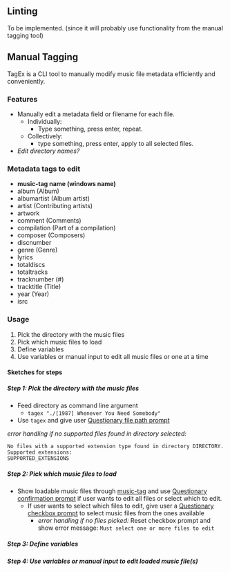 ## Linting
To be implemented. (since it will probably use functionality from the manual tagging tool)

## Manual Tagging
TagEx is a CLI tool to manually modify music file metadata efficiently and conveniently.

### Features
- Manually edit a metadata field or filename for each file.
  - Individually:
    - Type something, press enter, repeat.
  - Collectively:
    - type something, press enter, apply to all selected files.
- *Edit directory names?*

### Metadata tags to edit 
- **music-tag name (windows name)**
- album (Album)
- albumartist (Album artist) 
- artist (Contributing artists)
- artwork
- comment (Comments)
- compilation (Part of a compilation)
- composer (Composers)
- discnumber
- genre (Genre)
- lyrics
- totaldiscs
- totaltracks
- tracknumber (#)
- tracktitle (Title)
- year (Year)
- isrc

### Usage

1. Pick the directory with the music files
2. Pick which music files to load
3. Define variables
4. Use variables or manual input to edit all music files or one at a time

#### Sketches for steps

##### Step 1: Pick the directory with the music files
- Feed directory as command line argument
  - `tagex "./[1987] Whenever You Need Somebody"`
- Use `tagex` and give user [Questionary file path prompt](https://questionary.readthedocs.io/en/stable/pages/types.html#file-path)

*error handling if no supported files found in directory selected:*
```
No files with a supported extension type found in directory DIRECTORY.
Supported extensions:
SUPPORTED_EXTENSIONS 
```

##### Step 2: Pick which music files to load
- Show loadable music files through [music-tag](https://github.com/KristoforMaynard/music-tag) and use [Questionary confirmation prompt](https://questionary.readthedocs.io/en/stable/pages/types.html#confirmation) if user wants to edit all files or select which to edit. 
  - If user wants to select which files to edit, give user a [Questionary checkbox prompt](https://questionary.readthedocs.io/en/stable/pages/types.html#checkbox) to select music files from the ones available
    - *error handling if no files picked:* Reset checkbox prompt and show error message: `Must select one or more files to edit`

##### Step 3: Define variables

##### Step 4: Use variables or manual input to edit loaded music file(s)

